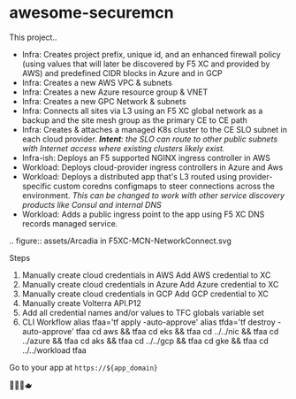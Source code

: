 # awesome-securemcn

This project..
- Infra: Creates project prefix, unique id, and an enhanced firewall policy (using values that will later be discovered by F5 XC and provided by AWS) and predefined CIDR blocks in Azure and in GCP
- Infra: Creates a new AWS VPC & subnets
- Infra: Creates a new Azure resource group & VNET
- Infra: Creates a new GPC Network & subnets
- Infra: Connects all sites via L3 using an F5 XC global network as a backup and the site mesh group as the primary CE to CE path
- Infra: Creates & attaches a managed K8s cluster to the CE SLO subnet in each cloud provider. ***Intent**: the SLO can route to other public subnets with Internet access where existing clusters likely exist.*
- Infra-ish: Deploys an F5 supported NGINX ingress controller in AWS
- Workload: Deploys cloud-provider ingress controllers in Azure and Aws
- Workload: Deploys a distributed app that's L3 routed using provider-specific custom coredns configmaps to steer connections across the environment. *This can be changed to work with other service discovery products like Consul and internal DNS*
- Workload: Adds a public ingress point to the app using F5 XC DNS records managed service.

.. figure:: assets/Arcadia in F5XC-MCN-NetworkConnect.svg

Steps
1. Manually create cloud credentials in AWS
Add AWS credential to XC
2. Manually create cloud credentials in Azure
Add Azure credential to XC
3. Manually create cloud credentials in GCP
Add GCP credential to XC
4. Manually create Volterra API.P12
5. Add all credential names and/or values to TFC globals variable set
6. CLI Workflow
alias tfaa='tf apply -auto-approve'
alias tfda='tf destroy -auto-approve'
tfaa
cd aws && tfaa
cd eks && tfaa
cd ../../nic && tfaa
cd ../azure && tfaa
cd aks && tfaa
cd ../../gcp && tfaa
cd gke && tfaa
cd ../../workload
tfaa

Go to your app at `https://${app_domain}`

🤙🤟🍺🫖